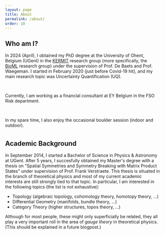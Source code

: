 ```yaml
---
layout: page
title: About
permalink: /about/
order: 10
---
```


<h2>Who am I?</h2>

In 2024 (April), I obtained my PhD degree at the University of Ghent, Belgium (UGent) in the <a href="https://kermit.ugent.be/" target="_blank">KERMIT</a> research group (more specifically, the <a target = "_blank" href = "https://willemwaegeman.github.io/bioml/">BioML</a> research group) under the supervision of Prof. De Baets and Prof. Waegeman. I started in February 2020 (just before Covid-19 hit), and my main research topic was Uncertainty Quantification (UQ).

<br>

Currently, I am working as a financial consultant at EY Belgium in the FSO Risk department.

<br>

In my spare time, I also enjoy the occasional boulder session (indoor and outdoor).

<h2 style = "margin-top: 1cm">Academic Background</h2>

In September 2014, I started a Bachelor of Science in Physics & Astronomy at UGent. After 5 years, I succesfully obtained my Master's degree with a thesis on "Spatial Symmetries and Symmetry Breaking with Matrix Product States" under supervision of Prof. Frank Verstraete. This thesis is situated in the branch of theoretical physics and most of my current academic interests are still strongly tied to that topic. In particular, I am interested in the following topics (the list is not exhaustive):

* Topology (algebraic topology, cohomology theory, homotopy theory, ...)
* Differential Geometry (manifolds, bundle theory, ...)
* Category Theory (higher structures, topos theory, ...)

Although for most people, these might only superficially be related, they all play a very important roll in the area of <i>gauge theory</i> in theoretical physics. (This should be explained in a future blogpost.)